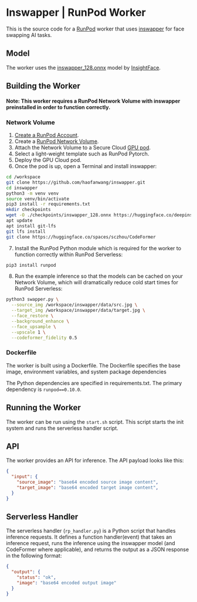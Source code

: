 # Inswapper | RunPod Worker

This is the source code for a [RunPod](https://runpod.io?ref=w18gds2n)
worker that uses [inswapper](
https://huggingface.co/deepinsight/inswapper/tree/main) for face
swapping AI tasks.

## Model

The worker uses the [inswapper_128.onnx](
https://huggingface.co/deepinsight/inswapper/resolve/main/inswapper_128.onnx)
model by [InsightFace](https://insightface.ai/).

## Building the Worker

#### Note: This worker requires a RunPod Network Volume with inswapper preinstalled in order to function correctly.

### Network Volume

1. [Create a RunPod Account](https://runpod.io?ref=w18gds2n).
2. Create a [RunPod Network Volume](https://www.runpod.io/console/user/storage).
3. Attach the Network Volume to a Secure Cloud [GPU pod](https://www.runpod.io/console/gpu-secure-cloud).
4. Select a light-weight template such as RunPod Pytorch.
5. Deploy the GPU Cloud pod.
6. Once the pod is up, open a Terminal and install inswapper:
```bash
cd /workspace
git clone https://github.com/haofanwang/inswapper.git
cd inswapper
python3 -m venv venv
source venv/bin/activate
pip3 install -r requirements.txt
mkdir checkpoints
wget -O ./checkpoints/inswapper_128.onnx https://huggingface.co/deepinsight/inswapper/resolve/main/inswapper_128.onnx
apt update
apt install git-lfs
git lfs install
git clone https://huggingface.co/spaces/sczhou/CodeFormer
```
7. Install the RunPod Python module which is required for the worker to function correctly within RunPod Serverless:
```bash
pip3 install runpod
```
8. Run the example inference so that the models can be cached on
   your Network Volume, which will dramatically reduce cold start times for RunPod Serverless:
```bash
python3 swapper.py \
  --source_img /workspace/inswapper/data/src.jpg \
  --target_img /workspace/inswapper/data/target.jpg \
  --face_restore \
  --background_enhance \
  --face_upsample \
  --upscale 1 \
  --codeformer_fidelity 0.5
```

### Dockerfile

The worker is built using a Dockerfile. The Dockerfile specifies the
base image, environment variables, and system package dependencies

The Python dependencies are specified in requirements.txt.
The primary dependency is `runpod==0.10.0`.

## Running the Worker

The worker can be run using the `start.sh` script. This script starts the
init system and runs the serverless handler script.

## API

The worker provides an API for inference. The API payload looks like this:

```json
{
  "input": {
    "source_image": "base64 encoded source image content",
    "target_image": "base64 encoded target image content",
  }
}
```

## Serverless Handler

The serverless handler (`rp_handler.py`) is a Python script that handles
inference requests.  It defines a function handler(event) that takes an
inference request, runs the inference using the inswapper model (and
CodeFormer where applicable), and returns the output as a JSON response in
the following format:

```json
{
  "output": {
    "status": "ok",
    "image": "base64 encoded output image"
  }
}
```
